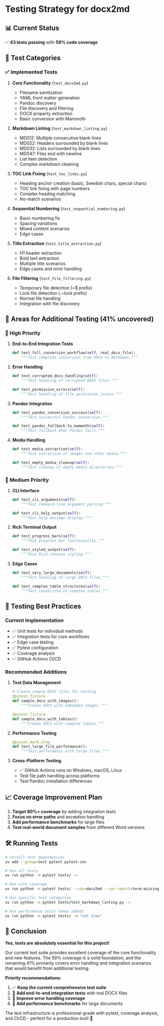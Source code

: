 # Testing Strategy for docx2md

## 📊 Current Status

✅ **43 tests passing** with **59% code coverage**

## 🧪 Test Categories

### ✅ **Implemented Tests**

1. **Core Functionality** (`test_docx2md.py`)
   - Filename sanitization
   - YAML front matter generation
   - Pandoc discovery
   - File discovery and filtering
   - DOCX property extraction
   - Basic conversion with Mammoth

2. **Markdown Linting** (`test_markdown_linting.py`)
   - MD012: Multiple consecutive blank lines
   - MD022: Headers surrounded by blank lines
   - MD032: Lists surrounded by blank lines
   - MD047: Files end with newline
   - List item detection
   - Complex markdown cleaning

3. **TOC Link Fixing** (`test_toc_links.py`)
   - Heading anchor creation (basic, Swedish chars, special chars)
   - TOC link fixing with page numbers
   - Complex heading matching
   - No-match scenarios

4. **Sequential Numbering** (`test_sequential_numbering.py`)
   - Basic numbering fix
   - Spacing variations
   - Mixed content scenarios
   - Edge cases

5. **Title Extraction** (`test_title_extraction.py`)
   - H1 header extraction
   - Bold text extraction
   - Multiple title scenarios
   - Edge cases and error handling

6. **File Filtering** (`test_file_filtering.py`)
   - Temporary file detection (~$ prefix)
   - Lock file detection (.~lock prefix)
   - Normal file handling
   - Integration with file discovery

## 🎯 **Areas for Additional Testing** (41% uncovered)

### 🔧 **High Priority**

1. **End-to-End Integration Tests**

   ```python
   def test_full_conversion_workflow(self, real_docx_file):
       """Test complete conversion from DOCX to Markdown."""
   ```

2. **Error Handling**

   ```python
   def test_corrupted_docx_handling(self):
       """Test handling of corrupted DOCX files."""
   
   def test_permission_errors(self):
       """Test handling of file permission issues."""
   ```

3. **Pandoc Integration**

   ```python
   def test_pandoc_conversion_success(self):
       """Test successful Pandoc conversion."""
   
   def test_pandoc_fallback_to_mammoth(self):
       """Test fallback when Pandoc fails."""
   ```

4. **Media Handling**

   ```python
   def test_media_extraction(self):
       """Test extraction of images and other media."""
   
   def test_empty_media_cleanup(self):
       """Test cleanup of empty media directories."""
   ```

### 🔧 **Medium Priority**

1. **CLI Interface**

   ```python
   def test_cli_arguments(self):
       """Test command-line argument parsing."""
   
   def test_cli_help_output(self):
       """Test help message display."""
   ```

2. **Rich Terminal Output**

   ```python
   def test_progress_bars(self):
       """Test progress bar functionality."""
   
   def test_styled_output(self):
       """Test Rich console styling."""
   ```

3. **Edge Cases**

   ```python
   def test_very_large_documents(self):
       """Test handling of large DOCX files."""
   
   def test_complex_table_structures(self):
       """Test conversion of complex tables."""
   ```

## 🚀 **Testing Best Practices**

### **Current Implementation**

- ✅ Unit tests for individual methods
- ✅ Integration tests for core workflows
- ✅ Edge case testing
- ✅ Pytest configuration
- ✅ Coverage analysis
- ✅ GitHub Actions CI/CD

### **Recommended Additions**

1. **Test Data Management**

   ```python
   # Create sample DOCX files for testing
   @pytest.fixture
   def sample_docx_with_images():
       """Create DOCX with embedded images."""
   
   @pytest.fixture  
   def sample_docx_with_tables():
       """Create DOCX with complex tables."""
   ```

2. **Performance Testing**

   ```python
   @pytest.mark.slow
   def test_large_file_performance():
       """Test performance with large files."""
   ```

3. **Cross-Platform Testing**
   - ✅ GitHub Actions runs on Windows, macOS, Linux
   - Test file path handling across platforms
   - Test Pandoc installation differences

## 📈 **Coverage Improvement Plan**

1. **Target 80%+ coverage** by adding integration tests
2. **Focus on error paths** and exception handling
3. **Add performance benchmarks** for large files
4. **Test real-world document samples** from different Word versions

## 🛠 **Running Tests**

```bash
# Install test dependencies
uv add --group=test pytest pytest-cov

# Run all tests
uv run python -m pytest tests/ -v

# Run with coverage
uv run python -m pytest tests/ --cov=docx2md --cov-report=term-missing

# Run specific test categories
uv run python -m pytest tests/test_markdown_linting.py -v

# Run performance tests (when added)
uv run python -m pytest tests/ -m "not slow"
```

## 🎯 **Conclusion**

**Yes, tests are absolutely essential for this project!** 

Our current test suite provides excellent coverage of the core functionality and new features. The 59% coverage is a solid foundation, and the remaining 41% primarily covers error handling and integration scenarios that would benefit from additional testing.

**Priority recommendations:**

1. ✅ **Keep the current comprehensive test suite**
2. 🔧 **Add end-to-end integration tests** with real DOCX files  
3. 🔧 **Improve error handling coverage**
4. 🔧 **Add performance benchmarks** for large documents

The test infrastructure is professional-grade with pytest, coverage analysis, and CI/CD - perfect for a production tool! 🚀
